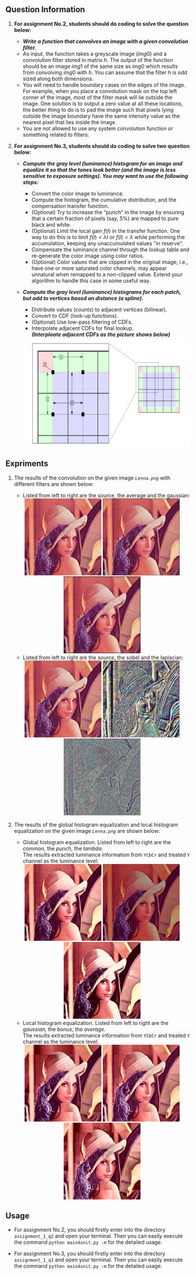 ## Question Information

1. **For assignment No.2, students should do coding to solve the question below:**  
    - ***Write a function that convolves an image with a given convolution filter.***
    - As input, the function takes a greyscale image $(img0)$ and a convolution filter stored in matrix $h$. The output of the function should be an image $img1$ of the same size as $img0$ which results from convolving $img0$ with $h$. You can assume that the filter $h$ is odd sized along both dimensions.
    - You will need to handle boundary cases on the edges of the image. For example, when you place a convolution mask on the top left corner of the image, most of the filter mask will lie outside the image. One solution is to output a zero value at all these locations, the better thing to do is to pad the image such that pixels lying outside the image boundary have the same intensity value as the nearest pixel that lies inside the image.
    - You are not allowed to use any system convolution function or something related to filters.

2. **For assignment No.3, students should do coding to solve two question below:**  
    - ***Compute the gray level (luminance) histogram for an image and equalize it so that the tones look better (and the image is less sensitive to exposure settings). You may want to use the following steps:***
        - Convert the color image to luminance.
        - Compute the histogram, the cumulative distribution, and the compensation transfer function.
        - (Optional) Try to increase the “punch” in the image by ensuring that a certain fraction of pixels (say, 5%) are mapped to pure black and white.
        - (Optional) Limit the local gain $f(I)$ in the transfer function. One way to do this is to limit $f(I) < \lambda I$ or $f(I) < \lambda$ while performing the accumulation, keeping any unaccumulated values "in reserve".
        - Compensate the luminance channel through the lookup table and re-generate the color image using color ratios.
        - (Optional) Color values that are clipped in the original image, i.e., have one or more saturated color channels, may appear unnatural when remapped to a non-clipped value. Extend your algorithm to handle this case in some useful way.

    - ***Compute the gray level (luminance) histograms for each patch, but add to vertices based on distance (a spline).***
        - Distribute values (counts) to adjacent vertices (bilinear).
        - Convert to CDF (look-up functions).
        - (Optional) Use low-pass filtering of CDFs.
        - Interpolate adjacent CDFs for final lookup.  
        ***(Interploate adjacent CDFs as the picture shows below)***
         <div align=center><img width="600" height="300" src="https://github.com/SinestroEdmonce/ComputerVision/raw/master/CV_Assignment_1/img/adaptively_local_hist_eq.jpg"/></div>
        

## Expriments

1. The results of the convolution on the given image *``Lenna.png``* with different filters are shown below:  

    - Listed from left to right are the source, the average and the gaussian:  
    
    <div align=center><img width="210" height="210" src="https://github.com/SinestroEdmonce/ComputerVision/raw/master/CV_Assignment_1/resource/Lenna.png"/> <img width="210" height="210" src="https://github.com/SinestroEdmonce/ComputerVision/raw/master/CV_Assignment_1/results/Lenna_average.jpg"/> <img width="210" height="210" src="https://github.com/SinestroEdmonce/ComputerVision/raw/master/CV_Assignment_1/results/Lenna_gaussian.jpg"/></div>

    - Listed from left to right are the source, the sobel and the laplacian:  

    <div align=center><img width="210" height="210" src="https://github.com/SinestroEdmonce/ComputerVision/raw/master/CV_Assignment_1/resource/Lenna.png"/> <img width="210" height="210" src="https://github.com/SinestroEdmonce/ComputerVision/raw/master/CV_Assignment_1/results/Lenna_sobel.jpg"/> <img width="210" height="210" src="https://github.com/SinestroEdmonce/ComputerVision/raw/master/CV_Assignment_1/results/Lenna_laplacian.jpg"/></div>

2. The results of the global histogram equalization and local histogram equalization on the given image *``Lenna.png``* are shown below:

    - Global histogram equalization. Listed from left to right are the *common*, the *punch*, the *lambda*.  
    The results extracted luminance information from ``YCbCr`` and treated ``Y`` channel as the luminance level:

    <div align=center><img width="210" height="210" src="https://github.com/SinestroEdmonce/ComputerVision/raw/master/CV_Assignment_1/results/Lenna_ycbcr_common.jpg"/> <img width="210" height="210" src="https://github.com/SinestroEdmonce/ComputerVision/raw/master/CV_Assignment_1/results/Lenna_ycbcr_lambda0.7.jpg"/> <img width="210" height="210" src="https://github.com/SinestroEdmonce/ComputerVision/raw/master/CV_Assignment_1/results/Lenna_ycbcr_punch0.4.jpg"/></div>

    - Local histogram equalization. Listed from left to right are the *gaussian*, the *bonus*, the *average*.  
    The results extracted luminance information from ``YCbCr`` and treated ``Y`` channel as the luminance level:

    <div align=center><img width="210" height="210" src="https://github.com/SinestroEdmonce/ComputerVision/raw/master/CV_Assignment_1/results/Lenna_ycbcr_gaussian.jpg"/> <img width="210" height="210" src="https://github.com/SinestroEdmonce/ComputerVision/raw/master/CV_Assignment_1/results/Lenna_ycbcr_bonus.jpg"/> <img width="210" height="210" src="https://github.com/SinestroEdmonce/ComputerVision/raw/master/CV_Assignment_1/results/Lenna_ycbcr_average.jpg"/></div>

## Usage

- For assignment No.2, you should firstly enter into the directory ``assignment_1_q2`` and open your terminal. Then you can easily execute the command ``python main4unit.py -m`` for the detailed usage.

- For assignment No.3,  you should firstly enter into the directory ``assignment_1_q3`` and open your terminal. Then you can easily execute the command ``python main4unit.py -m`` for the detailed usage.